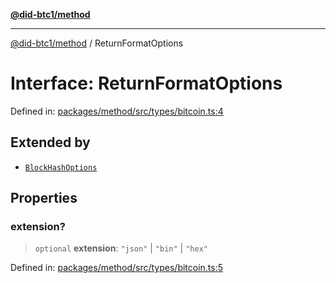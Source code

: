 [**@did-btc1/method**](../README.md)

***

[@did-btc1/method](../globals.md) / ReturnFormatOptions

# Interface: ReturnFormatOptions

Defined in: [packages/method/src/types/bitcoin.ts:4](https://github.com/dcdpr/did-btc1-js/blob/751aedd75738c26882a2149e644ae32b9e424707/packages/method/src/types/bitcoin.ts#L4)

## Extended by

- [`BlockHashOptions`](BlockHashOptions.md)

## Properties

### extension?

> `optional` **extension**: `"json"` \| `"bin"` \| `"hex"`

Defined in: [packages/method/src/types/bitcoin.ts:5](https://github.com/dcdpr/did-btc1-js/blob/751aedd75738c26882a2149e644ae32b9e424707/packages/method/src/types/bitcoin.ts#L5)
